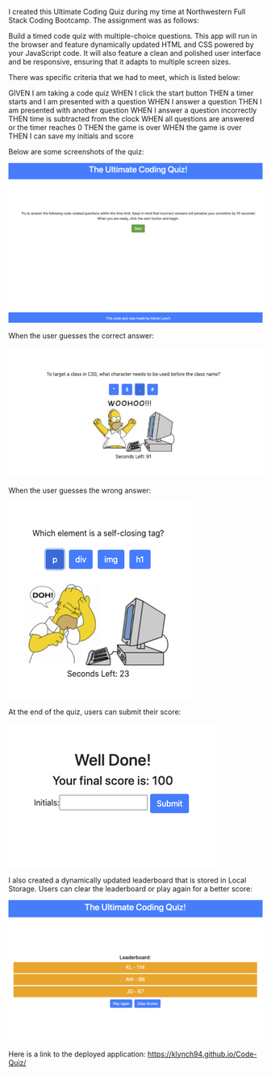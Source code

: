 I created this Ultimate Coding Quiz during my time at Northwestern Full Stack Coding Bootcamp. The assignment was as follows:

Build a timed code quiz with multiple-choice questions. This app will run in the browser and feature dynamically updated HTML and CSS powered by your JavaScript code. It will also feature a clean and polished user interface and be responsive, ensuring that it adapts to multiple screen sizes.

There was specific criteria that we had to meet, which is listed below:

GIVEN I am taking a code quiz
WHEN I click the start button
THEN a timer starts and I am presented with a question
WHEN I answer a question
THEN I am presented with another question
WHEN I answer a question incorrectly
THEN time is subtracted from the clock
WHEN all questions are answered or the timer reaches 0
THEN the game is over
WHEN the game is over
THEN I can save my initials and score

Below are some screenshots of the quiz:

<img src="assets/Begin.quiz.screenshot.png">

When the user guesses the correct answer:

<img src="assets/Correct.answer.screenshot.png">

When the user guesses the wrong answer:

<img src="assets/Wrong.answer.screenshot.png">

At the end of the quiz, users can submit their score:

<img src="assets/Save.scores.screenshot.png">

I also created a dynamically updated leaderboard that is stored in Local Storage. Users can clear the leaderboard or play again for a better score: 

<img src="assets/Leaderboard.screenshot.png">


Here is a link to the deployed application: https://klynch94.github.io/Code-Quiz/

